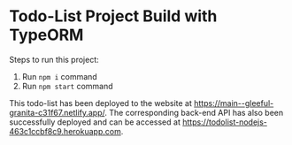 # Todo-List Project Build with TypeORM

Steps to run this project:

1. Run `npm i` command
2. Run `npm start` command

This todo-list has been deployed to the website at https://main--gleeful-granita-c31f67.netlify.app/.
The corresponding back-end API has also been successfully deployed and can be accessed at https://todolist-nodejs-463c1ccbf8c9.herokuapp.com.
